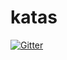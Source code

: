 # katas

[![Gitter](https://badges.gitter.im/Darksmurf/katas.svg)](https://gitter.im/Darksmurf/katas?utm_source=badge&utm_medium=badge&utm_campaign=pr-badge&utm_content=badge)